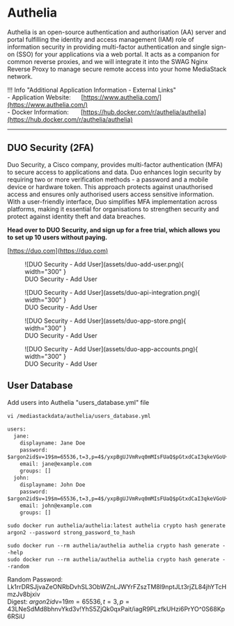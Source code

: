 # Authelia

Authelia is an open-source authentication and authorisation (AA) server and portal fulfilling the identity and access management (IAM) role of information security in providing multi-factor authentication and single sign-on (SSO) for your applications via a web portal. It acts as a companion for common reverse proxies, and we will integrate it into the SWAG Nginx Reverse Proxy to manage secure remote access into your home MediaStack network.

!!! Info "Additional Application Information - External Links"  
    - Application Website: &nbsp; &nbsp; &nbsp;[https://www.authelia.com/](https://www.authelia.com/)  
    - Docker Information: &nbsp; &nbsp; &nbsp; [https://hub.docker.com/r/authelia/authelia](https://hub.docker.com/r/authelia/authelia)  

---

## DUO Security (2FA)

Duo Security, a Cisco company, provides multi-factor authentication (MFA) to secure access to applications and data. Duo enhances login security by requiring two or more verification methods - a password and a mobile device or hardware token. This approach protects against unauthorised access and ensures only authorised users access sensitive information. With a user-friendly interface, Duo simplifies MFA implementation across platforms, making it essential for organisations to strengthen security and protect against identity theft and data breaches.  

**Head over to DUO Security, and sign up for a free trial, which allows you to set up 10 users without paying.**

[https://duo.com](https://duo.com)


<figure markdown>
  ![DUO Security - Add User](assets/duo-add-user.png){ width="300" }
  <figcaption>DUO Security - Add User</figcaption>
</figure>



<figure markdown>
  ![DUO Security - Add User](assets/duo-api-integration.png){ width="300" }
  <figcaption>DUO Security - Add User</figcaption>
</figure>


<figure markdown>
  ![DUO Security - Add User](assets/duo-app-store.png){ width="300" }
  <figcaption>DUO Security - Add User</figcaption>
</figure>

<figure markdown>
  ![DUO Security - Add User](assets/duo-app-accounts.png){ width="300" }
  <figcaption>DUO Security - Add User</figcaption>
</figure>



## User Database





Add users into Authelia "users_database.yml" file  
```
vi /mediastackdata/authelia/users_database.yml
```


```
users:
  jane:
    displayname: Jane Doe
    password: $argon2id$v=19$m=65536,t=3,p=4$/yxpBgUJVmRvq0mMIsFUaQ$pGtxdCaI3qkeVGoU+BGSb0pY1SHDxKkclRK5UINfISQ
    email: jane@example.com
    groups: []
  john:
    displayname: John Doe
    password: $argon2id$v=19$m=65536,t=3,p=4$/yxpBgUJVmRvq0mMIsFUaQ$pGtxdCaI3qkeVGoU+BGSb0pY1SHDxKkclRK5UINfISQ
    email: john@example.com
    groups: []
```

```
sudo docker run authelia/authelia:latest authelia crypto hash generate argon2 --password strong_password_to_hash  
```

```
sudo docker run --rm authelia/authelia authelia crypto hash generate --help  
sudo docker run --rm authelia/authelia authelia crypto hash generate --random  
```
Random Password: Lk1rrDRSJjvaZeONRbDvhSL3ObWZnLJWYrFZszTM8l9nptJLt3rjZL84jhYTcHmzJv8bjxiv  
Digest: $argon2id$v=19$m=65536,t=3,p=4$3LNeSdMd8bhnvYkd3v!YhS5ZjQk0qxPait/iagR9PLzfkUHzi6PrYO^0S68Kp6RSiU  








